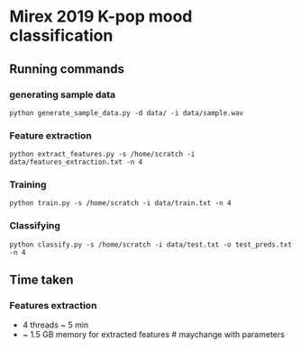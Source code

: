 # Mirex 2019 K-pop mood classification

## Running commands

### generating sample data

`python generate_sample_data.py -d data/ -i data/sample.wav`

### Feature extraction

`python extract_features.py -s /home/scratch -i data/features_extraction.txt -n 4`

### Training

`python train.py -s /home/scratch -i data/train.txt -n 4`

### Classifying

`python classify.py -s /home/scratch -i data/test.txt -o test_preds.txt -n 4`

## Time taken

### Features extraction 
- 4 threads ~ 5 min
- ~ 1.5 GB memory for extracted features # maychange with parameters
